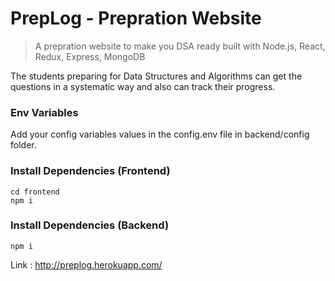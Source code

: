 # PrepLog - Prepration Website

> A prepration website to make you DSA ready built with Node.js, React, Redux, Express, MongoDB

The students preparing for Data Structures and Algorithms can get the questions in a systematic way and also can track their progress.

### Env Variables

Add your config variables values in the config.env file in backend/config folder.

### Install Dependencies (Frontend)

```
cd frontend
npm i
```

### Install Dependencies (Backend)

```
npm i
```
Link : http://preplog.herokuapp.com/
